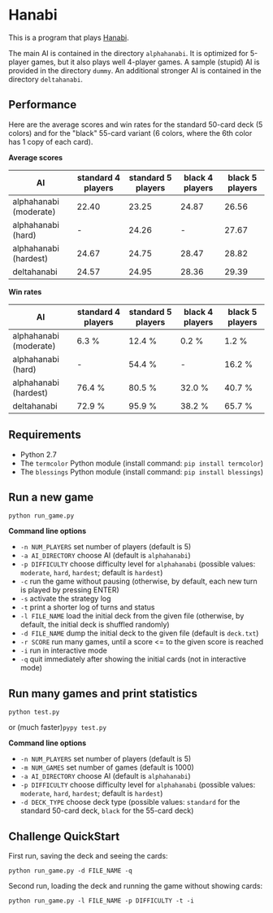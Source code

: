 Hanabi
=====================

This is a program that plays [Hanabi](https://boardgamegeek.com/boardgame/98778/hanabi).

The main AI is contained in the directory `alphahanabi`. It is optimized for 5-player games, but it also plays well 4-player games.
A sample (stupid) AI is provided in the directory `dummy`.
An additional stronger AI is contained in the directory `deltahanabi`.


Performance
---------------------

Here are the average scores and win rates for the standard 50-card deck (5 colors) and for the "black" 55-card variant (6 colors, where the 6th color has 1 copy of each card).

**Average scores**

 AI                    | standard 4 players | standard 5 players | black 4 players | black 5 players |
-----------------------|--------------------|--------------------|-----------------|-----------------|
alphahanabi (moderate) | 22.40              | 23.25              | 24.87           | 26.56           |
alphahanabi (hard)     | -                  | 24.26              | -               | 27.67           |
alphahanabi (hardest)  | 24.67              | 24.75              | 28.47           | 28.82           |
deltahanabi            | 24.57              | 24.95              | 28.36           | 29.39           |

**Win rates**

 AI                    | standard 4 players | standard 5 players | black 4 players | black 5 players |
-----------------------|--------------------|--------------------|-----------------|-----------------|
alphahanabi (moderate) | 6.3 %              | 12.4 %             | 0.2 %           | 1.2 %           |
alphahanabi (hard)     | -                  | 54.4 %             | -               | 16.2 %          |
alphahanabi (hardest)  | 76.4 %             | 80.5 %             | 32.0 %          | 40.7 %          |
deltahanabi            | 72.9 %             | 95.9 %             | 38.2 %          | 65.7 %          |


Requirements
---------------------
* Python 2.7
* The `termcolor` Python module (install command: `pip install termcolor`)
* The `blessings` Python module (install command: `pip install blessings`)

Run a new game
---------------------
`python run_game.py`

**Command line options**
* `-n NUM_PLAYERS` set number of players (default is 5)
* `-a AI_DIRECTORY` choose AI (default is `alphahanabi`)
* `-p DIFFICULTY` choose difficulty level for `alphahanabi` (possible values: `moderate`, `hard`, `hardest`; default is `hardest`)
* `-c` run the game without pausing (otherwise, by default, each new turn is played by pressing ENTER)
* `-s` activate the strategy log
* `-t` print a shorter log of turns and status
* `-l FILE_NAME` load the initial deck from the given file (otherwise, by default, the initial deck is shuffled randomly)
* `-d FILE_NAME` dump the initial deck to the given file (default is `deck.txt`)
* `-r SCORE` run many games, until a score <= to the given score is reached
* `-i` run in interactive mode
* `-q` quit immediately after showing the initial cards (not in interactive mode)



Run many games and print statistics
---------------------
`python test.py`

or (much faster)`pypy test.py`

**Command line options**
* `-n NUM_PLAYERS` set number of players (default is 5)
* `-m NUM_GAMES` set number of games (default is 1000)
* `-a AI_DIRECTORY` choose AI (default is `alphahanabi`)
* `-p DIFFICULTY` choose difficulty level for `alphahanabi` (possible values: `moderate`, `hard`, `hardest`; default is `hardest`)
* `-d DECK_TYPE` choose deck type (possible values: `standard` for the standard 50-card deck, `black` for the 55-card deck)



Challenge QuickStart
---------------------
First run, saving the deck and seeing the cards:

`python run_game.py -d FILE_NAME -q`

Second run, loading the deck and running the game without showing cards:

`python run_game.py -l FILE_NAME -p DIFFICULTY -t -i`

